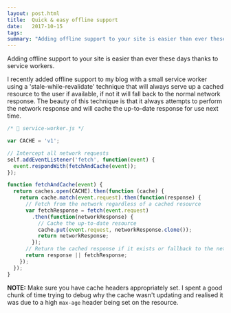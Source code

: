 ```yaml
---
layout: post.html
title:  Quick & easy offline support
date:   2017-10-15
tags:
summary: "Adding offline support to your site is easier than ever these days thanks to service workers."
---
```

Adding offline support to your site is easier than ever these days thanks to service workers.

I recently added offline support to my blog with a small service worker using a 'stale-while-revalidate' technique that will always serve up a cached resource to the user if available, if not it will fall back to the normal network response. The beauty of this technique is that it always attempts to perform the network response and will cache the up-to-date response for use next time.

```javascript
/* 📄 service-worker.js */

var CACHE = 'v1';

// Intercept all network requests
self.addEventListener('fetch', function(event) {
  event.respondWith(fetchAndCache(event));
});

function fetchAndCache(event) {
  return caches.open(CACHE).then(function (cache) {
    return cache.match(event.request).then(function(response) {
      // Fetch from the network regardless of a cached resource
      var fetchResponse = fetch(event.request)
        .then(function(networkResponse) {
          // Cache the up-to-date resource
          cache.put(event.request, networkResponse.clone());
          return networkResponse;
        });
      // Return the cached response if it exists or fallback to the network
      return response || fetchResponse;
    });
  });
}
```

**NOTE:** Make sure you have cache headers appropriately set. I spent a good chunk of time trying to debug why the cache wasn't updating and realised it was due to a high `max-age` header being set on the resource.
